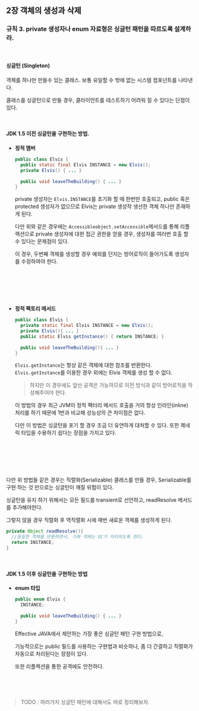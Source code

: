 ## 2장 객체의 생성과 삭제

### 규칙 3. private 생성자나 enum 자료형은 싱글턴 패턴을 따르도록 설계하라.



<br>



#### 싱글턴 (Singleton)

객체를 하나만 만들수 있는 클래스. 보통 유일할 수 밖에 없는 시스템 컴포넌트를 나타낸다.

클래스를 싱글턴으로 만들 경우, 클라이언트를 테스트하기 어려워 질 수 있다는 단점이 있다.



<br>



#### JDK 1.5 이전 싱글턴을 구현하는 방법.

- **정적 멤버**

   ```java
   public class Elvis {
     public static final Elvis INSTANCE = new Elvis();
     private Elvis() { ... }
     
     public void leaveTheBuilding() { ... }
   }
   ```

   private 생성자는 `Elvis.INSTANCE`를 초기화 할 때 한번만 호출되고, public 혹은 protected 생성자가 없으므로 Elvis는 private 생성작 생선한 객체 하나만 존재하게 된다.

   다만 위와 같은 경우에는 `Accessibleobject.setAccessible`메서드를 통해 리플렉션으로 private 생성자에 대한 접근 권한을 얻을 경우, 생성자를 여러번 호출 할 수 있다는 문제점이 있다. 

   이 경우, 두번째 객체를 생성할 경우 예외를 던지는 방어로직이 들어가도록 생성자를 수정하여야 한다.

   ​

   <br>

   ​

- **정적 팩토리 메서드**

   ```java
   public class Elvis {
     private static final Elvis INSTANCE = new Elvis();
     private Elvis(){ ... }
     public static Elvis getInstance() { return INSTANCE; }
     
     public void leaveTheBuilding(){ ... }
   }
   ```

   `Elvis.getInstance`는 항상 같은 객체에 대한 참조를 반환한다. `Elvis.getInstance`를 이용한 경우 외에는 Elvis 객체를 생성 할 수 없다.

   > 하지만 이 경우에도 앞선 공격은 가능하므로 이전 방식과 같이 방어로직을 작성해주어야 한다.

   이 방법의 경우 최근 JVM이 정적 팩터리 메서드 호출을 거의 항상 인라인(inline) 처리를 하기 때문에 1번과 비교해 성능상의 큰 차이점은 없다.

   다만 이 방법은 싱글턴을 포기 할 경우 조금 더 유연하게 대처할 수 있다. 또한 제네릭 타입을 수용하기 쉽다는 장점을 가지고 있다.

   ​

   <br>

   ​

다만 위 방법들 같은 경우는 직렬화(Serializable) 클래스를 만들 경우, Serializable를 구현 하는 것 만으로는 싱글턴이 깨질 위험이 있다.

싱글턴을 유지 하기 위해서는 모든 필드를 transient로 선언하고, readResolve 메서드를 추가해야한다. 

그렇지 않을 경우 직렬화 후 역직렬화 시에 매번 새로운 객체를 생성하게 된다.

```java
private Object readResolve(){
  //동일한 객체를 반환하면서, 가짜 객체는 GC가 처리하도록 한다.
  return INSTANCE;
}
```



<br>



#### JDK 1.5 이후 싱글턴을 구현하는 방법

- **enum 타입**

  ```java
  public enum Elvis {
    INSTANCE;
    
    public void leaveTheBuilding() { ... }
  }
  ```

  Effective JAVA에서 제안하는 가장 좋은 싱글턴 패턴 구현 방법으로, 

  기능적으로는 public 필드를 사용하는 구현법과 비슷하나, 좀 더 간결하고 직렬화가 자동으로 처리된다는 장점이 있다.

  또한 리플렉션을 통한 공격에도 안전하다.

  ​

<br>



>  TODO : 여러가지 싱글턴 패턴에 대해서도 따로 정리해보자.